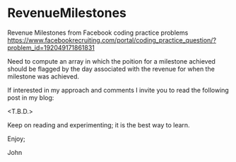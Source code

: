 # RevenueMilestones
Revenue Milestones from Facebook coding practice problems
https://www.facebookrecruiting.com/portal/coding_practice_question/?problem_id=192049171861831

Need to compute an array in which the poition for a milestone achieved should be flagged by 
the day associated with the revenue for when the milestone was achieved.

If interested in my approach and comments I invite you to read the following post in my blog:

<T.B.D.>

Keep on reading and experimenting; it is the best way to learn.

Enjoy;

John
